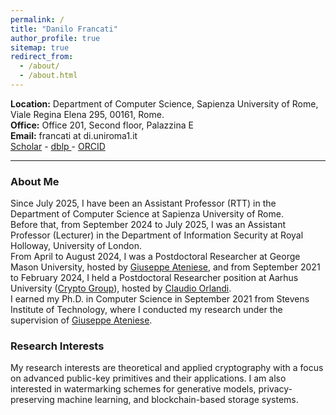 ```yaml
---
permalink: /
title: "Danilo Francati"
author_profile: true
sitemap: true
redirect_from: 
  - /about/
  - /about.html
---
```


**Location:** Department of Computer Science, Sapienza University of Rome, Viale Regina Elena 295, 00161, Rome.\
**Office:** Office 201, Second floor, Palazzina E\
**Email:** francati at di.uniroma1.it\
<a href="https://scholar.google.com/citations?user=eeuQ0a0AAAAJ&hl=en"><i class="ai ai-google-scholar ai-lg"></i> Scholar</a> - 
<a href="https://dblp.org/pid/231/4539.html"><i class="ai ai-dblp ai-lg"></i> dblp </a> - 
<a href="http://orcid.org/0000-0002-4639-0636"><span style="color: #b2c046;"><i class="ai ai-orcid ai-lg"></i></span> ORCID</a>

---

### About Me ###

Since July 2025, I have been an Assistant Professor (RTT) in the Department of Computer Science at Sapienza University of Rome.  
Before that, from September 2024 to July 2025, I was an Assistant Professor (Lecturer) in the Department of Information Security at Royal Holloway, University of London.  
From April to August 2024, I was a Postdoctoral Researcher at George Mason University, hosted by [Giuseppe Ateniese](https://ateniese.github.io), and from September 2021 to February 2024, I held a Postdoctoral Researcher position at Aarhus University ([Crypto Group](https://users-cs.au.dk/orlandi/cryptogroup/)), hosted by [Claudio Orlandi](https://cs.au.dk/~orlandi/).  
I earned my Ph.D. in Computer Science in September 2021 from Stevens Institute of Technology, where I conducted my research under the supervision of [Giuseppe Ateniese](https://ateniese.github.io).

### Research Interests ###
My research interests are theoretical and applied cryptography with a focus on advanced public-key primitives and their applications.
I am also interested in watermarking schemes for generative models, privacy-preserving machine learning, and blockchain-based storage systems.

<!-- ### Grants ### -->

<!-- Protocol Labs, RFP-009 on Proofs of Space and Useful Space, Principal Investigator. -->

<!-- # News # -->

<!-- - I will serve on the PC of [DLT 2024](). -->

<!-- - Our paper ***Non-malleable Fuzzy Extractors*** has been accepted at ACNS 2024! -->

<!-- - Our [paper](https://arxiv.org/abs/2311.04378) on the ***"Impossibility of Strong Watermarking for Generative Models"*** is out! Check also this [post](https://www.harvard.edu/kempner-institute/2023/11/09/watermarking-in-the-sand/)!  -->

